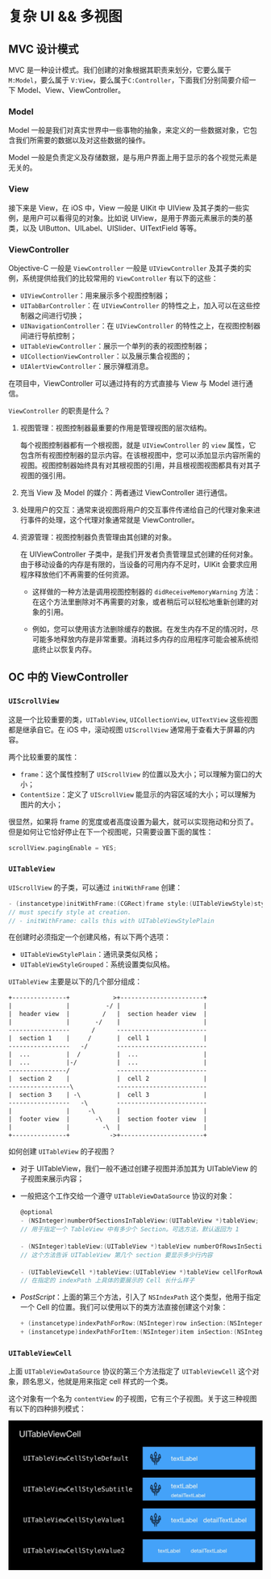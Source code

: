 #  复杂 UI && 多视图

## MVC 设计模式

MVC 是一种设计模式。我们创建的对象根据其职责来划分，它要么属于 `M:Model`，要么属于 `V:View`，要么属于`C:Controller`，下面我们分别简要介绍一下 Model、View、ViewController。

### Model

Model 一般是我们对真实世界中一些事物的抽象，来定义的一些数据对象，它包含我们所需要的数据以及对这些数据的操作。

Model 一般是负责定义及存储数据，是与用户界面上用于显示的各个视觉元素是无关的。 

### View

接下来是 View，在 iOS 中，View 一般是 UIKit 中 UIView 及其子类的一些实例，是用户可以看得见的对象。比如说 UIView，是用于界面元素展示的类的基类，以及 UIButton、UILabel、UISlider、UITextField 等等。

### ViewController

Objective-C 一般是 `ViewController` 一般是 `UIViewController` 及其子类的实例，系统提供给我们的比较常用的 `ViewController` 有以下的这些：

- `UIViewController`：用来展示多个视图控制器；
- `UITabBarController`：在 `UIViewController` 的特性之上，加入可以在这些控制器之间进行切换；
- `UINavigationController`：在 `UIViewController` 的特性之上，在视图控制器间进行导航控制；
- `UITableViewController`：展示一个单列的表的视图控制器；
- `UICollectionViewController`：以及展示集合视图的；
- `UIAlertViewController`：展示弹框消息。

在项目中，ViewController 可以通过持有的方式直接与 View 与 Model 进行通信。

`ViewController` 的职责是什么？

1. 视图管理：视图控制器最重要的作用是管理视图的层次结构。

   每个视图控制器都有一个根视图，就是 `UIViewController` 的 `view` 属性，它包含所有视图控制器的显示内容。在该根视图中，您可以添加显示内容所需的视图。视图控制器始终具有对其根视图的引用，并且根视图视图都具有对其子视图的强引用。

2. 充当 View 及 Model 的媒介：两者通过 ViewController 进行通信。

3. 处理用户的交互：通常来说视图将用户的交互事件传递给自己的代理对象来进行事件的处理，这个代理对象通常就是 ViewController。

4. 资源管理：视图控制器负责管理由其创建的对象。

   在 UIViewController 子类中，是我们开发者负责管理显式创建的任何对象。由于移动设备的内存是有限的，当设备的可用内存不足时，UIKit 会要求应用程序释放他们不再需要的任何资源。

   - 这样做的一种方法是调用视图控制器的 `didReceiveMemoryWarning` 方法：在这个方法里删除对不再需要的对象，或者稍后可以轻松地重新创建的对象的引用。

   - 例如，您可以使用该方法删除缓存的数据。在发生内存不足的情况时，尽可能多地释放内存是非常重要。消耗过多内存的应用程序可能会被系统彻底终止以恢复内存。

## OC 中的 ViewController

### `UIScrollView`

这是一个比较重要的类，`UITableView`, `UICollectionView`, `UITextView` 这些视图都是继承自它。在 iOS 中，滚动视图 `UIScrollView` 通常用于查看大于屏幕的内容。

两个比较重要的属性：

- `frame`：这个属性控制了 `UIScrollView` 的位置以及大小；可以理解为窗口的大小；
- `ContentSize`：定义了 `UIScrollView` 能显示的内容区域的大小；可以理解为图片的大小；

很显然，如果将 frame 的宽度或者高度设置为最大，就可以实现拖动和分页了。但是如何让它恰好停止在下一个视图呢，只需要设置下面的属性：

```objective-c
scrollView.pagingEnable = YES;
```

### `UITableView`

`UIScrollView` 的子类，可以通过 `initWithFrame` 创建：

```objective-c
- (instancetype)initWithFrame:(CGRect)frame style:(UITableViewStyle)style NS_DESIGNATED_INITIALIZER;
// must specify style at creation.
// - initWithFrame: calls this with UITableViewStylePlain
```

在创建时必须指定一个创建风格，有以下两个选项：

- `UITableViewStylePlain`：通讯录类似风格；
- `UITableViewStyleGrouped`：系统设置类似风格。

`UITableView` 主要是以下的几个部分组成：

```
+---------------+            >+-----------------------+ 
|               |          -/ |                       | 
|  header view  |         /   |  section header view  | 
|               |       -/    |                       | 
-----------------      /      ------------------------- 
|  section 1    |     /       |  cell 1               | 
-----------------   -/        ------------------------- 
|  ...          |  /          |  ...                  | 
|  ...          |-/           |  ...                  | 
----------------/             ------------------------- 
|  section 2    |             |  cell 2               | 
-----------------\            ------------------------- 
|  section 3    | -\          |  cell 3               | 
-----------------   -\        ------------------------- 
|               |     -\      |                       | 
|  footer view  |       -\    |  section footer view  | 
|               |         -\  |                       | 
+---------------+           ->+-----------------------+ 
```

如何创建 `UITableView` 的子视图？

- 对于 UITableView，我们一般不通过创建子视图并添加其为 UITableView 的子视图来展示内容；

- 一般把这个工作交给一个遵守 `UITableViewDataSource` 协议的对象：

  ```objective-c
  @optional
  - (NSInteger)numberOfSectionsInTableView:(UITableView *)tableView;
  // 用于指定一个 TableView 中有多少个 Section。可选方法，默认返回为 1
  
  - (NSInteger)tableView:(UITableView *)tableView numberOfRowsInSection:(NSInteger)section;
  // 这个方法告诉 UITableView 第几个 section 要显示多少行内容
  
  - (UITableViewCell *)tableView:(UITableView *)tableView cellForRowAtIndexPath:(NSIndexPath *)indexPath;
  // 在指定的 indexPath 上具体的要展示的 Cell 长什么样子
  ```

- *PostScript*：上面的第三个方法，引入了 `NSIndexPath` 这个类型，他用于指定一个 Cell 的位置。我们可以使用以下的类方法直接创建这个对象：

  ```objective-c
  + (instancetype)indexPathForRow:(NSInteger)row inSection:(NSInteger)section;
  + (instancetype)indexPathForItem:(NSInteger)item inSection:(NSInteger)section NS_AVAILABLE_IOS(6_0);
  ```

### `UITableViewCell`

上面 `UITableViewDataSource` 协议的第三个方法指定了 `UITableViewCell` 这个对象，顾名思义，他就是用来指定 cell 样式的一个类。

这个对象有一个名为 `contentView` 的子视图，它有三个子视图。关于这三种视图有以下的四种排列模式：

![TableViewCellMode](./TableViewCellMode.png)

